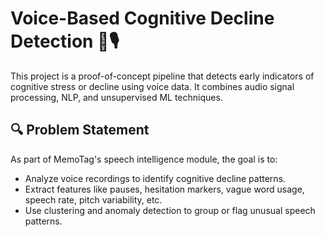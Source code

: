 # Voice-Based Cognitive Decline Detection 🧠🎙️

This project is a proof-of-concept pipeline that detects early indicators of cognitive stress or decline using voice data. It combines audio signal processing, NLP, and unsupervised ML techniques.

## 🔍 Problem Statement

As part of MemoTag's speech intelligence module, the goal is to:
- Analyze voice recordings to identify cognitive decline patterns.
- Extract features like pauses, hesitation markers, vague word usage, speech rate, pitch variability, etc.
- Use clustering and anomaly detection to group or flag unusual speech patterns.
